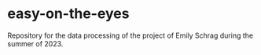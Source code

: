 # easy-on-the-eyes
Repository for the data processing of the project of Emily Schrag during the summer of 2023.

